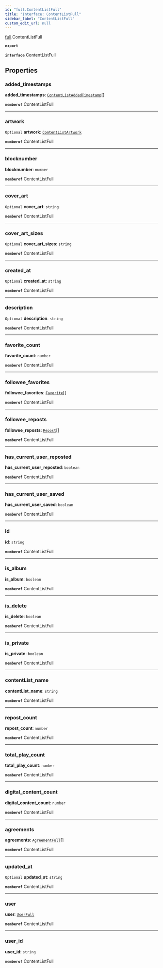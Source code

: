 ```yaml
---
id: "full.ContentListFull"
title: "Interface: ContentListFull"
sidebar_label: "ContentListFull"
custom_edit_url: null
---
```


[full](../namespaces/full.md).ContentListFull

**`export`**

**`interface`** ContentListFull

## Properties

### added\_timestamps

 **added\_timestamps**: [`ContentListAddedTimestamp`](full.ContentListAddedTimestamp.md)[]

**`memberof`** ContentListFull

___

### artwork

 `Optional` **artwork**: [`ContentListArtwork`](full.ContentListArtwork.md)

**`memberof`** ContentListFull

___

### blocknumber

 **blocknumber**: `number`

**`memberof`** ContentListFull

___

### cover\_art

 `Optional` **cover\_art**: `string`

**`memberof`** ContentListFull

___

### cover\_art\_sizes

 `Optional` **cover\_art\_sizes**: `string`

**`memberof`** ContentListFull

___

### created\_at

 `Optional` **created\_at**: `string`

**`memberof`** ContentListFull

___

### description

 `Optional` **description**: `string`

**`memberof`** ContentListFull

___

### favorite\_count

 **favorite\_count**: `number`

**`memberof`** ContentListFull

___

### followee\_favorites

 **followee\_favorites**: [`Favorite`](full.Favorite.md)[]

**`memberof`** ContentListFull

___

### followee\_reposts

 **followee\_reposts**: [`Repost`](full.Repost.md)[]

**`memberof`** ContentListFull

___

### has\_current\_user\_reposted

 **has\_current\_user\_reposted**: `boolean`

**`memberof`** ContentListFull

___

### has\_current\_user\_saved

 **has\_current\_user\_saved**: `boolean`

**`memberof`** ContentListFull

___

### id

 **id**: `string`

**`memberof`** ContentListFull

___

### is\_album

 **is\_album**: `boolean`

**`memberof`** ContentListFull

___

### is\_delete

 **is\_delete**: `boolean`

**`memberof`** ContentListFull

___

### is\_private

 **is\_private**: `boolean`

**`memberof`** ContentListFull

___

### contentList\_name

 **contentList\_name**: `string`

**`memberof`** ContentListFull

___

### repost\_count

 **repost\_count**: `number`

**`memberof`** ContentListFull

___

### total\_play\_count

 **total\_play\_count**: `number`

**`memberof`** ContentListFull

___

### digital_content\_count

 **digital_content\_count**: `number`

**`memberof`** ContentListFull

___

### agreements

 **agreements**: [`AgreementFull`](full.AgreementFull.md)[]

**`memberof`** ContentListFull

___

### updated\_at

 `Optional` **updated\_at**: `string`

**`memberof`** ContentListFull

___

### user

 **user**: [`UserFull`](full.UserFull.md)

**`memberof`** ContentListFull

___

### user\_id

 **user\_id**: `string`

**`memberof`** ContentListFull
